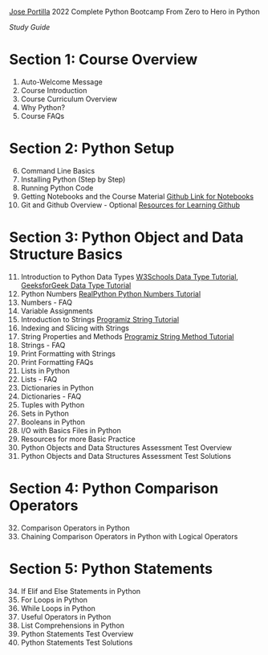 [Jose Portilla](https://www.udemy.com/user/joseportilla/) 2022 Complete Python Bootcamp From Zero to Hero in Python

*Study Guide*

# Section 1: Course Overview
1. Auto-Welcome Message
2. Course Introduction
3. Course Curriculum Overview
4. Why Python?
5. Course FAQs

# Section 2: Python Setup
6. Command Line Basics
7. Installing Python (Step by Step)
8. Running Python Code
9. Getting Notebooks and the Course Material [Github Link for Notebooks](https://github.com/Pierian-Data/Complete-Python-3-Bootcamp)
10. Git and Github Overview - Optional [Resources for Learning Github](https://docs.github.com/en/get-started/quickstart/git-and-github-learning-resources)

# Section 3: Python Object and Data Structure Basics
11. Introduction to Python Data Types [W3Schools Data Type Tutorial](https://www.w3schools.com/python/python_datatypes.asp), [GeeksforGeek Data Type Tutorial](https://www.geeksforgeeks.org/python-data-types/)
12. Python Numbers [RealPython Python Numbers Tutorial](https://realpython.com/python-numbers/#:~:text=Python%20has%20three%20built%2Din,numbers%20in%20a%20later%20section.)
13. Numbers - FAQ
14. Variable Assignments
15. Introduction to Strings [Programiz String Tutorial](https://www.programiz.com/python-programming/string)
16. Indexing and Slicing with Strings
17. String Properties and Methods [Programiz String Method Tutorial](https://www.programiz.com/python-programming/methods/string)
18. Strings - FAQ
19. Print Formatting with Strings
20. Print Formatting FAQs
21. Lists in Python
22. Lists - FAQ
23. Dictionaries in Python
24. Dictionaries - FAQ
25. Tuples with Python
26. Sets in Python
27. Booleans in Python
28. I/O with Basics Files in Python
29. Resources for more Basic Practice
30. Python Objects and Data Structures Assessment Test Overview
31. Python Objects and Data Structures Assessment Test Solutions

# Section 4: Python Comparison Operators
32. Comparison Operators in Python
33. Chaining Comparison Operators in Python with Logical Operators

# Section 5: Python Statements
34. If Elif and Else Statements in Python
35. For Loops in Python
36. While Loops in Python
37. Useful Operators in Python
38. List Comprehensions in Python
39. Python Statements Test Overview
40. Python Statements Test Solutions

